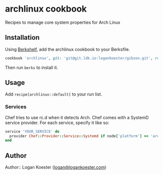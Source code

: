 # archlinux cookbook

Recipes to manage core system properties for Arch Linux

## Installation

Using [Berkshelf](http://berkshelf.com/), add the archlinux cookbook to your Berksfile.

```ruby
cookbook 'archlinux', git: 'git@git.ldk.io:logankoester/gibson.git', rel: 'cookbooks/archlinux', branch: 'master'
```

Then run `berks` to install it.

## Usage

Add `recipe[archlinux::default]` to your run list.

### Services

Chef tries to use rc.d when it detects Arch. Chef comes with a SystemD service provider. For each service, specify it like so:

```ruby
service 'YOUR_SERVICE' do
  provider Chef::Provider::Service::Systemd if node['platform'] == 'arch'
end
```

## Author

Author:: Logan Koester (<logan@logankoester.com>)

